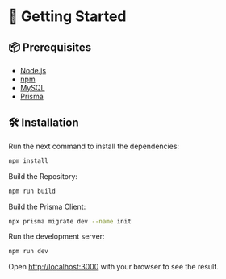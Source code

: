 # 🚀 Getting Started

## 📦 Prerequisites

- [Node.js](https://nodejs.org/en/)
- [npm](https://www.npmjs.com/)
- [MySQL](https://www.mysql.com/)
- [Prisma](https://www.prisma.io/)

## 🛠️ Installation

Run the next command to install the dependencies:

```bash
npm install
```

Build the Repository:

```bash
npm run build
```

Build the Prisma Client:

```bash
npx prisma migrate dev --name init
```

Run the development server:

```bash
npm run dev
```

Open [http://localhost:3000](http://localhost:3000) with your browser to see the result.
